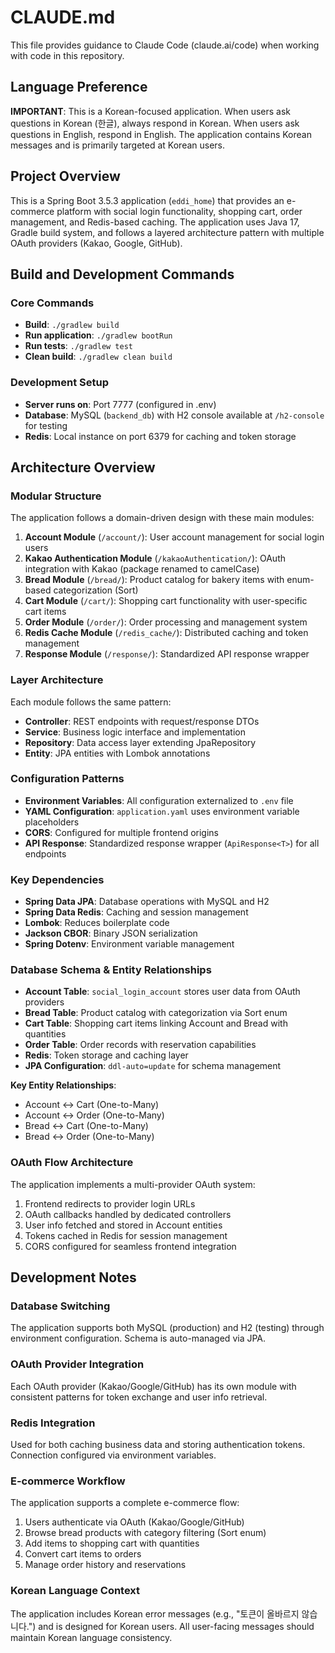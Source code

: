 # CLAUDE.md

This file provides guidance to Claude Code (claude.ai/code) when working with code in this repository.

## Language Preference
**IMPORTANT**: This is a Korean-focused application. When users ask questions in Korean (한글), always respond in Korean. When users ask questions in English, respond in English. The application contains Korean messages and is primarily targeted at Korean users.

## Project Overview

This is a Spring Boot 3.5.3 application (`eddi_home`) that provides an e-commerce platform with social login functionality, shopping cart, order management, and Redis-based caching. The application uses Java 17, Gradle build system, and follows a layered architecture pattern with multiple OAuth providers (Kakao, Google, GitHub).

## Build and Development Commands

### Core Commands
- **Build**: `./gradlew build`
- **Run application**: `./gradlew bootRun`
- **Run tests**: `./gradlew test`
- **Clean build**: `./gradlew clean build`

### Development Setup
- **Server runs on**: Port 7777 (configured in .env)
- **Database**: MySQL (`backend_db`) with H2 console available at `/h2-console` for testing
- **Redis**: Local instance on port 6379 for caching and token storage

## Architecture Overview

### Modular Structure
The application follows a domain-driven design with these main modules:

1. **Account Module** (`/account/`): User account management for social login users
2. **Kakao Authentication Module** (`/kakaoAuthentication/`): OAuth integration with Kakao (package renamed to camelCase)
3. **Bread Module** (`/bread/`): Product catalog for bakery items with enum-based categorization (Sort)
4. **Cart Module** (`/cart/`): Shopping cart functionality with user-specific cart items
5. **Order Module** (`/order/`): Order processing and management system
6. **Redis Cache Module** (`/redis_cache/`): Distributed caching and token management
7. **Response Module** (`/response/`): Standardized API response wrapper

### Layer Architecture
Each module follows the same pattern:
- **Controller**: REST endpoints with request/response DTOs
- **Service**: Business logic interface and implementation
- **Repository**: Data access layer extending JpaRepository
- **Entity**: JPA entities with Lombok annotations

### Configuration Patterns
- **Environment Variables**: All configuration externalized to `.env` file
- **YAML Configuration**: `application.yaml` uses environment variable placeholders
- **CORS**: Configured for multiple frontend origins
- **API Response**: Standardized response wrapper (`ApiResponse<T>`) for all endpoints

### Key Dependencies
- **Spring Data JPA**: Database operations with MySQL and H2
- **Spring Data Redis**: Caching and session management  
- **Lombok**: Reduces boilerplate code
- **Jackson CBOR**: Binary JSON serialization
- **Spring Dotenv**: Environment variable management

### Database Schema & Entity Relationships
- **Account Table**: `social_login_account` stores user data from OAuth providers
- **Bread Table**: Product catalog with categorization via Sort enum
- **Cart Table**: Shopping cart items linking Account and Bread with quantities
- **Order Table**: Order records with reservation capabilities
- **Redis**: Token storage and caching layer
- **JPA Configuration**: `ddl-auto=update` for schema management

**Key Entity Relationships**:
- Account ↔ Cart (One-to-Many)
- Account ↔ Order (One-to-Many)  
- Bread ↔ Cart (One-to-Many)
- Bread ↔ Order (One-to-Many)

### OAuth Flow Architecture
The application implements a multi-provider OAuth system:
1. Frontend redirects to provider login URLs
2. OAuth callbacks handled by dedicated controllers
3. User info fetched and stored in Account entities
4. Tokens cached in Redis for session management
5. CORS configured for seamless frontend integration

## Development Notes

### Database Switching
The application supports both MySQL (production) and H2 (testing) through environment configuration. Schema is auto-managed via JPA.

### OAuth Provider Integration
Each OAuth provider (Kakao/Google/GitHub) has its own module with consistent patterns for token exchange and user info retrieval.

### Redis Integration
Used for both caching business data and storing authentication tokens. Connection configured via environment variables.

### E-commerce Workflow
The application supports a complete e-commerce flow:
1. Users authenticate via OAuth (Kakao/Google/GitHub)
2. Browse bread products with category filtering (Sort enum)
3. Add items to shopping cart with quantities
4. Convert cart items to orders
5. Manage order history and reservations

### Korean Language Context
The application includes Korean error messages (e.g., "토큰이 올바르지 않습니다.") and is designed for Korean users. All user-facing messages should maintain Korean language consistency.
